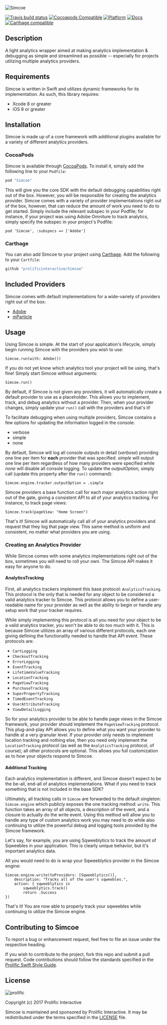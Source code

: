 ![Simcoe](Images/Simcoe_logo.jpg)

[![Travis build status](https://img.shields.io/travis/prolificinteractive/simcoe.svg?style=flat-square)](https://travis-ci.org/prolificinteractive/simcoe)
[![Cocoapods Compatible](https://img.shields.io/cocoapods/v/Simcoe.svg?style=flat-square)](https://img.shields.io/cocoapods/v/Simcoe.svg)
[![Platform](https://img.shields.io/cocoapods/p/Simcoe.svg?style=flat-square)](http://cocoadocs.org/docsets/Simcoe)
[![Docs](https://img.shields.io/cocoapods/metrics/doc-percent/Simcoe.svg?style=flat-square)](http://cocoadocs.org/docsets/Simcoe)
[![Carthage compatible](https://img.shields.io/badge/Carthage-compatible-4BC51D.svg?style=flat)](https://github.com/Carthage/Carthage)

## Description

A light analytics wrapper aimed at making analytics implementation & debugging as simple and
streamlined as possible -- especially for projects utilizing multiple analytics providers.

## Requirements

Simcoe is written in Swift and utilizes dynamic frameworks for its implementation. As such, this
library requires:

* Xcode 8 or greater
* iOS 8 or greater

## Installation

Simcoe is made up of a core framework with additional plugins available for a variety of different analytics providers.

### CocoaPods
Simcoe is available through [CocoaPods](http://cocoapods.org). To install
it, simply add the following line to your `Podfile`:

```ruby
pod "Simcoe"
```

This will give you the core SDK with the default debugging capabilities right out of the box. However, you
will be responsible for creating the analytics provider. Simcoe comes with a variety of provider implementations
right out of the box, however, that can reduce the amount of work you need to do to get started. Simply include the relevant subspec in your Podfile; for instance, if your project was using Adobe Omniture to
track analytics, simply specify the subspec in your project's Podfile:

``
pod 'Simcoe', :subspecs => ['Adobe']
``

### Carthage
You can also add Simcoe to your project using [Carthage](https://github.com/Carthage/Carthage). Add the following to your `Cartfile`:

```ruby
github "prolificinteractive/Simcoe"
```

## Included Providers

Simcoe comes with default implementations for a wide-variety of providers right out of the box:

* [Adobe](Simcoe/Adobe/README.md)
* [mParticle](Simcoe/mParticle/README.md)


## Usage

Using Simcoe is simple. At the start of your application's lifecycle, simply begin running Simcoe with the providers you wish to use:

`Simcoe.run(with: Adobe())`

If you do not yet know which analytics tool your project will be using, that's fine! Simply start Simcoe without arguments:

`Simcoe.run()`

By default, if Simcoe is not given any providers, it will automatically create a default provider to use as a placeholder. This allows you to implement, track, and debug analytics without a provider. Then, when your
provider changes, simply update your `run()` call with the providers and that's it!

To facilitate debugging when using multiple providers, Simcoe contains a few options for updating the information logged in the console:

* verbose
* simple
* none

By default, Simcoe will log all console outputs in detail (*verbose*) providing one line per item for **each** provider that was specified. *simple* will output one line per item regardless of how many providers were specified while *none* will disable all console logging. To update the *outputOption,* simply call (update this property after the `run()` command): 

`Simcoe.engine.tracker.outputOption = .simple`

Simcoe providers a base function call for each major analytics action right out of the gate, giving a consistent API to all of your analytics tracking. For instance, to track page views:

``
Simcoe.track(pageView: "Home Screen")
``

That's it! Simcoe will automatically call all of your analytics providers and request that they log that page view. This same method is uniform and consistent, no matter what providers you are using.


### Creating an Analytics Provider

While Simcoe comes with some analytics implementations right out of the box, sometimes you will need to roll your own. The Simcoe API makes it easy for anyone to do.

#### AnalyticsTracking

First, all analytics trackers implement this base protocol: `AnalyticsTracking`. This protocol is the only that is needed for any object to be considered a valid analytics tracker to Simcoe. This protocol allows you to define a user-readable name for your provider as well as the ability to begin or handle any setup work that your tracker requires.

While simply implementing this protocol is all you need for your object to be a valid analytics tracker, you won't be able to do too much with it. This is because Simcoe utilizes an array of various different protocols, each one giving defining the functionality needed to handle that API event. These protocols are:

* `CartLogging`
* `CheckoutTracking`
* `ErrorLogging`
* `EventTracking`
* `LifetimeValueTracking`
* `LocationTracking`
* `PageViewTracking`
* `PurchaseTracking`
* `SuperPropertyTracking`
* `TimedEventTracking`
* `UserAttributeTracking`
* `ViewDetailLogging`

So for your analytics provider to be able to handle page views in the Simcoe framework, your provider should implement the `PageViewTracking` protocol. This plug-and-play API allows you to define what you want your provider to handle at a very granular level. If your provider only needs to implement location tracking and nothing else, then you need only implement the `LocationTracking` protocol (as well as the `AnalyticsTracking` protocol, of course); all other protocols are optional. This allows you full customization as to how your objects respond to Simcoe.

#### Additional Tracking

Each analytics implementation is different, and Simcoe doesn't expect to be the be-all, end-all of analytics implementations. What if you need to track something that is not included in the base SDK?

Ultimately, all tracking calls in `Simcoe` are forwarded to the default singleton: `Simcoe.engine` which publicly exposes the one tracking method: `write`. This function takes an array of all objects, a description
of the event, and a closure to actually do the write event. Using this method will allow you to handle any type of custom analytics work you may need to do while also continuing to utilize the powerful debug and logging
tools provided by the Simcoe framework.

Let's say, for example, you are using Sqweeblytics to track the amount of Sqweebles in your application. This is clearly unique behavior, but it's important analytics data.

All you would need to do is wrap your Sqweeblytics provider in the Simcoe engine:

```
Simcoe.engine.write(toProviders: [Sqweeblytics()],
    description: "Tracks all of the user's sqweebles.",
    action: { sqweeblytics in
        sqweeblytics.track()
        return .Success
})
```

That's it! You are now able to properly track your sqweebles while continuing to utilize the Simcoe engine.

## Contributing to Simcoe

To report a bug or enhancement request, feel free to file an issue under the respective heading.

If you wish to contribute to the project, fork this repo and submit a pull request. Code contributions should follow the standards specified in the [Prolific Swift Style Guide](https://github.com/prolificinteractive/swift-style-guide).

## License

![prolific](https://s3.amazonaws.com/prolificsitestaging/logos/Prolific_Logo_Full_Color.png)

Copyright (c) 2017 Prolific Interactive

Simcoe is maintained and sponsored by Prolific Interactive. It may be redistributed under the terms specified in the [LICENSE] file.

[LICENSE]: ./LICENSE
